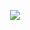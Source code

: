 <!-- -->
<p align="center">
  <a href="https://www.reddit.com/r/unixporn/">
    <img src="https://img.shields.io/badge/thanks,_unixporn!-090300?style=for-the-badge&logo=null&logoColor=white" />
  </a>
</p>
